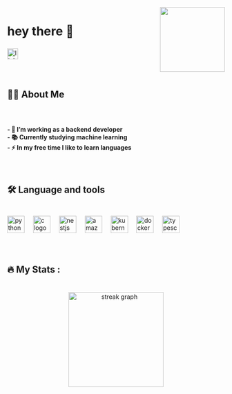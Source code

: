<img align="right" height="150" src="https://styles.redditmedia.com/t5_2tww0/styles/communityIcon_o7izg9vb3ih61.jpg"  />

###

<h1 align="left">hey there 👋</h1>

###

<div align="left">
  <a href="https://www.linkedin.com/in/cabrera-ezequiel/" target="_blank">
    <img src="https://img.shields.io/static/v1?message=LinkedIn&logo=linkedin&label=&color=0077B5&logoColor=white&labelColor=&style=for-the-badge" height="25" alt="linkedin logo"  />
  </a>
</div>

###

<br clear="both">

<h2 align="left">👩‍💻  About Me</h2>

###

<br clear="both">

<h4 align="left">- 🔭 I’m working as a backend developer<br>- 📚 Currently studying machine learning<br>- ⚡ In my free time I like to learn languages</h4>

###

<br clear="both">

<h2 align="left">🛠 Language and tools</h2>

###

<br clear="both">

<div align="left">
  <img src="https://cdn.jsdelivr.net/gh/devicons/devicon/icons/python/python-original.svg" height="40" alt="python logo"  />
  <img width="12" />
  <img src="https://cdn.jsdelivr.net/gh/devicons/devicon/icons/c/c-original.svg" height="40" alt="c logo"  />
  <img width="12" />
  <img src="https://cdn.jsdelivr.net/gh/devicons/devicon/icons/nestjs/nestjs-plain.svg" height="40" alt="nestjs logo"  />
  <img width="12" />
  <img src="https://cdn.jsdelivr.net/gh/devicons/devicon/icons/amazonwebservices/amazonwebservices-original.svg" height="40" alt="amazonwebservices logo"  />
  <img width="12" />
  <img src="https://cdn.jsdelivr.net/gh/devicons/devicon/icons/kubernetes/kubernetes-plain.svg" height="40" alt="kubernetes logo"  />
  <img width="12" />
  <img src="https://cdn.jsdelivr.net/gh/devicons/devicon/icons/docker/docker-plain-wordmark.svg" height="40" alt="docker logo"  />
  <img width="12" />
  <img src="https://cdn.jsdelivr.net/gh/devicons/devicon/icons/typescript/typescript-original.svg" height="40" alt="typescript logo"  />
</div>

###

<br clear="both">

<h2 align="left">🔥   My Stats :</h2>

###

<br clear="both">

<div align="center">
  <img src="https://streak-stats.demolab.com?user=el-peque&locale=en&mode=daily&theme=dark&hide_border=false&border_radius=5&order=3" height="220" alt="streak graph"  />
</div>

###
